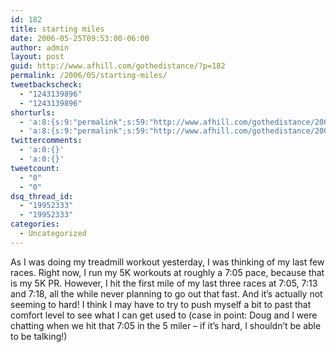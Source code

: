 ```yaml
---
id: 182
title: starting miles
date: 2006-05-25T09:53:00-06:00
author: admin
layout: post
guid: http://www.afhill.com/gothedistance/?p=182
permalink: /2006/05/starting-miles/
tweetbackscheck:
  - "1243139896"
  - "1243139896"
shorturls:
  - 'a:8:{s:9:"permalink";s:59:"http://www.afhill.com/gothedistance/2006/05/starting-miles/";s:7:"tinyurl";s:25:"http://tinyurl.com/bhmv9u";s:4:"isgd";s:17:"http://is.gd/hmK5";s:5:"bitly";s:18:"http://bit.ly/1XwN";s:5:"snipr";s:22:"http://snipr.com/at1e1";s:5:"snurl";s:22:"http://snurl.com/at1e1";s:7:"snipurl";s:24:"http://snipurl.com/at1e1";s:4:"trim";s:17:"http://tr.im/czvn";}'
  - 'a:8:{s:9:"permalink";s:59:"http://www.afhill.com/gothedistance/2006/05/starting-miles/";s:7:"tinyurl";s:25:"http://tinyurl.com/bhmv9u";s:4:"isgd";s:17:"http://is.gd/hmK5";s:5:"bitly";s:18:"http://bit.ly/1XwN";s:5:"snipr";s:22:"http://snipr.com/at1e1";s:5:"snurl";s:22:"http://snurl.com/at1e1";s:7:"snipurl";s:24:"http://snipurl.com/at1e1";s:4:"trim";s:17:"http://tr.im/czvn";}'
twittercomments:
  - 'a:0:{}'
  - 'a:0:{}'
tweetcount:
  - "0"
  - "0"
dsq_thread_id:
  - "19952333"
  - "19952333"
categories:
  - Uncategorized
---
```

As I was doing my treadmill workout yesterday, I was thinking of my last few races. Right now, I run my 5K workouts at roughly a 7:05 pace, because that is my 5K PR. However, I hit the first mile of my last three races at 7:05, 7:13 and 7:18, all the while never planning to go out that fast. And it&#8217;s actually not seeming to hard! I think I may have to try to push myself a bit to past that comfort level to see what I can get used to (case in point: Doug and I were chatting when we hit that 7:05 in the 5 miler &#8211; if it&#8217;s hard, I shouldn&#8217;t be able to be talking!)